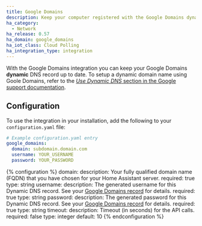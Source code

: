 ```yaml
---
title: Google Domains
description: Keep your computer registered with the Google Domains dynamic DNS.
ha_category:
  - Network
ha_release: 0.57
ha_domain: google_domains
ha_iot_class: Cloud Polling
ha_integration_type: integration
---
```


With the Google Domains integration you can keep your Google Domains **dynamic** DNS record up to date. To setup a dynamic domain name using Goole Domains, refer to the [_Use Dynamic DNS_ section in the Google support documentation](https://support.google.com/domains/answer/6147083).

## Configuration

To use the integration in your installation, add the following to your `configuration.yaml` file:

```yaml
# Example configuration.yaml entry
google_domains:
  domain: subdomain.domain.com
  username: YOUR_USERNAME
  password: YOUR_PASSWORD
```

{% configuration %}
  domain:
    description: Your fully qualified domain name (FQDN) that you have chosen for your Home Assistant server.
    required: true
    type: string
  username:
    description: The generated username for this Dynamic DNS record. See your [Google Domains record](https://support.google.com/domains/answer/6147083) for details.
    required: true
    type: string
  password:
    description: The generated password for this Dynamic DNS record. See your [Google Domains record](https://support.google.com/domains/answer/6147083) for details.
    required: true
    type: string
  timeout:
    description: Timeout (in seconds) for the API calls.
    required: false
    type: integer
    default: 10
{% endconfiguration %}
